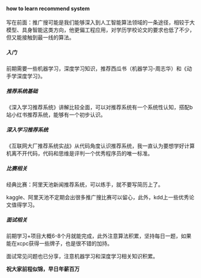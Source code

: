 #### how to learn recommend system

写在前面：推广搜可能是我们能够深入到人工智能算法领域的一条途径，相较于大模型、具身智能这类方向，他更偏工程应用，对学历学校论文的要求也低了不少，但又能接触到最一线的算法。

##### 入门

前期需要一些机器学习，深度学习知识，推荐西瓜书（机器学习-周志华）和《动手学深度学习》。

##### 推荐系统基础

《深入学习推荐系统》讲解比较全面，可以对推荐系统有一个系统性认知，搭配b站小红书推荐系统，能够有一个初步认识。

##### 深入学习推荐系统

《互联网大厂推荐系统实战》从代码角度认识推荐系统，我一直认为要想学好计算机离不开代码，代码和思维是评判一个优秀程序员的唯一标准。

##### 比赛相关

经典比赛：阿里天池新闻推荐系统，可以练手，就不要写简历上了。

kaggle、阿里天池不定期会出很多推广搜比赛可以留心，此外，kdd上一些优秀论文值得学习。

##### 面试相关

前期学习+项目大概6-8个月就能完成，此外注意算法积累，坚持每日一题，如果能在xcpc获得一些牌子，也是很不错的加持。

面试常见问题也已分享，注意机器学习和深度学习相关知识积累。

**祝大家前程似锦，早日年薪百万**